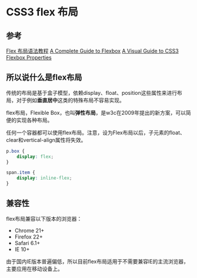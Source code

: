 # CSS3 flex 布局

## 参考

[Flex 布局语法教程](http://www.runoob.com/w3cnote/flex-grammar.html)
[A Complete Guide to Flexbox](https://css-tricks.com/snippets/css/a-guide-to-flexbox/)
[A Visual Guide to CSS3 Flexbox Properties](https://scotch.io/tutorials/a-visual-guide-to-css3-flexbox-properties)

## 所以说什么是flex布局

传统的布局是基于盒子模型，依赖display、float、position这些属性来进行布局，对于例如**垂直居中**这类的特殊布局不容易实现。

flex布局，Flexible Box，也叫**弹性布局**，是w3c在2009年提出的新方案，可以简便的实现各种布局。

任何一个容器都可以使用flex布局。注意，设为Flex布局以后，子元素的float、clear和vertical-align属性将失效。

```css
p.box {
    display: flex;
}

span.item {
    display: inline-flex;
}

```

## 兼容性

flex布局兼容以下版本的浏览器：

- Chrome 21+
- Firefox 22+
- Safari 6.1+
- IE 10+

由于国内IE版本普遍偏低，所以目前flex布局适用于不需要兼容IE的主流浏览器，主要应用在移动设备上。

